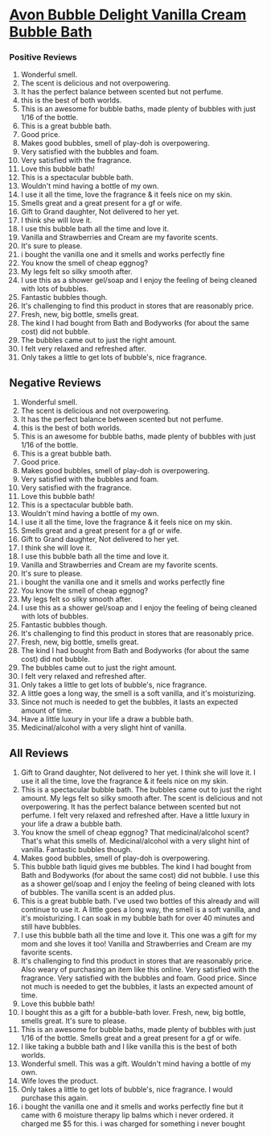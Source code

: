 # [Avon Bubble Delight Vanilla Cream Bubble Bath](https://products.checkmycream.com/products/Avon-Bubble-Delight-Vanilla-Cream-Bubble-Bath.html)

### Positive Reviews

<ol>
      <li>Wonderful smell.</li>
      <li>The scent is delicious and not overpowering.</li>
      <li>It has the perfect balance between scented but not perfume.</li>
      <li>this is the best of both worlds.</li>
      <li>This is an awesome for bubble baths, made plenty of bubbles with just 1/16 of the bottle.</li>
      <li>This is a great bubble bath.</li>
      <li>Good price.  </li>
      <li>Makes good bubbles, smell of play-doh is overpowering.</li>
      <li>Very satisfied with the bubbles and foam.  </li>
      <li>Very satisfied with the fragrance.  </li>
      <li>Love this bubble bath!</li>
      <li>This is a spectacular bubble bath.</li>
      <li>Wouldn&#x27;t mind having a bottle of my own.</li>
      <li>I use it all the time, love the fragrance &amp; it feels nice on my skin.</li>
      <li>Smells great and a great present for a gf or wife.</li>
      <li>Gift to Grand daughter, Not delivered to her yet.  </li>
      <li>I think she will love it.  </li>
      <li>I use this bubble bath all the time and love it.</li>
      <li>Vanilla and Strawberries and Cream are my favorite scents.</li>
      <li>It&#x27;s sure to please.</li>
      <li>i bought the vanilla one and it smells and works perfectly fine</li>
      <li>You know the smell of cheap eggnog?  </li>
      <li>My legs felt so silky smooth after.</li>
      <li>I use this as a shower gel/soap and I enjoy the feeling of being cleaned with lots of bubbles.</li>
      <li>Fantastic bubbles though.</li>
      <li>It&#x27;s challenging to find this product in stores that are reasonably price.  </li>
      <li>Fresh, new, big bottle, smells great.  </li>
      <li>The kind I had bought from Bath and Bodyworks (for about the same cost) did not bubble.</li>
      <li>The bubbles came out to just the right amount.</li>
      <li>I felt very relaxed and refreshed after.</li>
      <li>Only takes a little to get lots of bubble&#x27;s, nice fragrance.</li>
</ol>


<h2>Negative Reviews</h2>
<ol>
<li> Wonderful smell.</li>
<li> The scent is delicious and not overpowering.</li>
<li> It has the perfect balance between scented but not perfume.</li>
<li> this is the best of both worlds.</li>
<li> This is an awesome for bubble baths, made plenty of bubbles with just 1/16 of the bottle.</li>
<li> This is a great bubble bath.</li>
<li> Good price.  </li>
<li> Makes good bubbles, smell of play-doh is overpowering.</li>
<li> Very satisfied with the bubbles and foam.  </li>
<li> Very satisfied with the fragrance.  </li>
<li> Love this bubble bath!</li>
<li> This is a spectacular bubble bath.</li>
<li> Wouldn&#x27;t mind having a bottle of my own.</li>
<li> I use it all the time, love the fragrance &amp; it feels nice on my skin.</li>
<li> Smells great and a great present for a gf or wife.</li>
<li> Gift to Grand daughter, Not delivered to her yet.  </li>
<li> I think she will love it.  </li>
<li> I use this bubble bath all the time and love it.</li>
<li> Vanilla and Strawberries and Cream are my favorite scents.</li>
<li> It&#x27;s sure to please.</li>
<li> i bought the vanilla one and it smells and works perfectly fine</li>
<li> You know the smell of cheap eggnog?  </li>
<li> My legs felt so silky smooth after.</li>
<li> I use this as a shower gel/soap and I enjoy the feeling of being cleaned with lots of bubbles.</li>
<li> Fantastic bubbles though.</li>
<li> It&#x27;s challenging to find this product in stores that are reasonably price.  </li>
<li> Fresh, new, big bottle, smells great.  </li>
<li> The kind I had bought from Bath and Bodyworks (for about the same cost) did not bubble.</li>
<li> The bubbles came out to just the right amount.</li>
<li> I felt very relaxed and refreshed after.</li>
<li> Only takes a little to get lots of bubble&#x27;s, nice fragrance.</li>
<li> A little goes a long way, the smell is a soft vanilla, and it&#x27;s moisturizing.</li>
<li> Since not much is needed to get the bubbles, it lasts an expected amount of time.</li>
<li> Have a little luxury in your life a draw a bubble bath.</li>
<li> Medicinal/alcohol with a very slight hint of vanilla.  </li>
</ol>

<h2>All Reviews</h2>

<ol>
    <li> Gift to Grand daughter, Not delivered to her yet.  I think she will love it.  I use it all the time, love the fragrance &amp; it feels nice on my skin.</li>
    <li> This is a spectacular bubble bath. The bubbles came out to just the right amount. My legs felt so silky smooth after. The scent is delicious and not overpowering. It has the perfect balance between scented but not perfume. I felt very relaxed and refreshed after. Have a little luxury in your life a draw a bubble bath.</li>
    <li> You know the smell of cheap eggnog?  That medicinal/alcohol scent?  That&#x27;s what this smells of.  Medicinal/alcohol with a very slight hint of vanilla.  Fantastic bubbles though.</li>
    <li> Makes good bubbles, smell of play-doh is overpowering.</li>
    <li> This bubble bath liquid gives me bubbles. The kind I had bought from Bath and Bodyworks (for about the same cost) did not bubble. I use this as a shower gel/soap and I enjoy the feeling of being cleaned with lots of bubbles. The vanilla scent is an added plus.</li>
    <li> This is a great bubble bath. I&#x27;ve used two bottles of this already and will continue to use it. A little goes a long way, the smell is a soft vanilla, and it&#x27;s moisturizing. I can soak in my bubble bath for over 40 minutes and still have bubbles.</li>
    <li> I use this bubble bath all the time and love it. This one was a gift for my mom and she loves it too! Vanilla and Strawberries and Cream are my favorite scents.</li>
    <li> It&#x27;s challenging to find this product in stores that are reasonably price.  Also weary of purchasing an item like this online.  Very satisfied with the fragrance.  Very satisfied with the bubbles and foam.  Good price.  Since not much is needed to get the bubbles, it lasts an expected amount of time.</li>
    <li> Love this bubble bath!</li>
    <li> I bought this as a gift for a bubble-bath lover.  Fresh, new, big bottle, smells great.  It&#x27;s sure to please.</li>
    <li> This is an awesome for bubble baths, made plenty of bubbles with just 1/16 of the bottle. Smells great and a great present for a gf or wife.</li>
    <li> I like taking a bubble bath and I like vanilla this is the best of both worlds.</li>
    <li> Wonderful smell. This was a gift. Wouldn&#x27;t mind having a bottle of my own.</li>
    <li> Wife loves the product.</li>
    <li> Only takes a little to get lots of bubble&#x27;s, nice fragrance. I would purchase this again.</li>
    <li> i bought the vanilla one and it smells and works perfectly fine but it came with 6 moisture therapy lip balms which i never ordered. it charged me $5 for this. i was charged for something i never bought</li>
</ol>




